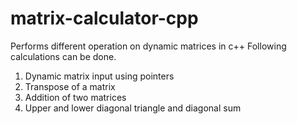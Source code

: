 # matrix-calculator-cpp
Performs different operation on dynamic matrices in c++
Following calculations can be done.

1.  Dynamic matrix input using pointers
2.  Transpose of a matrix
3.  Addition of two matrices
4.  Upper and lower diagonal triangle and diagonal sum
